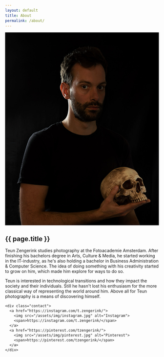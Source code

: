 ```yaml
---
layout: default
title: About
permalink: /about/
---
```


<article class="about">
  <div class="profile">
    <a href="/work/selected/#images-1">
      <img src="/assets/photos/selected/03.jpg" alt="Teun Zengerink">
    </a>
  </div>

  <div class="description">
    <h1>{{ page.title }}</h1>
    <p>Teun Zengerink studies photography at the Fotoacademie Amsterdam. After finishing his bachelors degree in Arts, Culture & Media, he started working in the IT-industry, as he's also holding a bachelor in Business Administration & Computer Science. The idea of doing something with his creativity started to grow on him, which made him explore for ways to do so.</p>
    <p>Teun is interested in technological transitions and how they impact the society and their individuals. Still he hasn't lost his enthusiasm for the more classical way of representing the world around him. Above all for Teun photography is a means of discovering himself.</p>

    <div class="contact">
      <a href="https://instagram.com/t.zengerink/">
        <img src="/assets/img/instagram.jpg" alt="Instagram">
        <span>https://instagram.com/t.zengerink/</span>
      </a>
      <a href="https://pinterest.com/tzengerink/">
        <img src="/assets/img/pinterest.jpg" alt="Pinterest">
        <span>https://pinterest.com/tzengerink/</span>
      </a>
    </div>
  </div>
</article>
